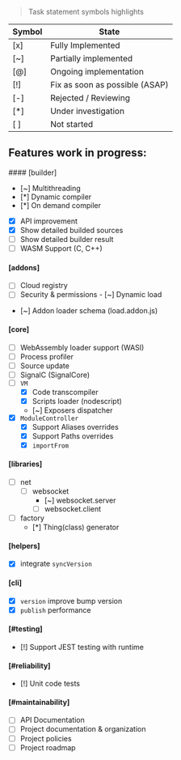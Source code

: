 > Task statement symbols highlights

| Symbol | State |
|--|--|
| [x] | Fully Implemented |
| [~] | Partially implemented |
| [@] | Ongoing implementation |
| [!] | Fix as soon as possible (ASAP) |
| [-] | Rejected / Reviewing |
| [*] | Under investigation |
| [ ] | Not started |

## Features work in progress:

#### [builder]
  - [~] Multithreading
  - [*] Dynamic compiler
  - [*] On demand compiler
  - [x] API improvement
  - [x] Show detailed builded sources
  - [ ] Show detailed builder result
  - [ ] WASM Support (C, C++)

#### [addons]
  - [ ] Cloud registry
  - [ ] Security & permissions
  - [~] Dynamic load
  - [~] Addon loader schema (load.addon.js)

#### [core]
  - [ ] WebAssembly loader support (WASI)
  - [ ] Process profiler
  - [ ] Source update
  - [ ] SignalC (SignalCore)
  - [ ] `VM`
    - [x] Code transcompiler 
    - [x] Scripts loader (nodescript)
    - [~] Exposers dispatcher
  - [x] `ModuleController`
    - [x] Support Aliases overrides
    - [x] Support Paths overrides
    - [x] `importFrom`

#### [libraries]
  - [ ] net
    - [ ] websocket
      - [~] websocket.server
      - [ ] websocket.client
  
  - [ ] factory
    - [*] Thing(class) generator

#### [helpers]
  - [x] integrate `syncVersion`

#### [cli]
  - [x] `version` improve bump version
  - [x] `publish` performance

#### [#testing]
  - [!] Support JEST testing with runtime
  
#### [#reliability]
  - [!] Unit code tests
  
#### [#maintainability]
  - [ ] API Documentation
  - [ ] Project documentation & organization
  - [ ] Project policies
  - [ ] Project roadmap
